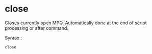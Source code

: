 # close

<snippet id="main">

Closes currently open MPQ.
Automatically done at the end of script processing or after [](exit.md) command.

Syntax
:
```
close
```

</snippet>